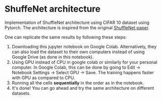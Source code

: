 # ShuffeNet architecture
Implementation of ShuffleNet architecture using CIFAR 10 dataset using Pytorch. The architecture is inspired from the original [ShuffleNet paper](https://arxiv.org/abs/1707.01083).

One can replicate the same results by following these steps:
1. Downloading this jupyter notebook on Google Colab. Alternatively, they can also load the dataset to their own computers instead of using Google Drive (as done in this notebook).
2. Using GPU instead of CPU in google colab or similarly for your personal computer. In Google Colab, this can be done by going to Edit -> Notebook Settings -> Select GPU -> Save. The training happens faster with GPU as compared to CPU.
3. Running all the cells **sequentially** in the order as in the notebook.
4. It's done! You can go ahead and try the same architecture on different datasets.


